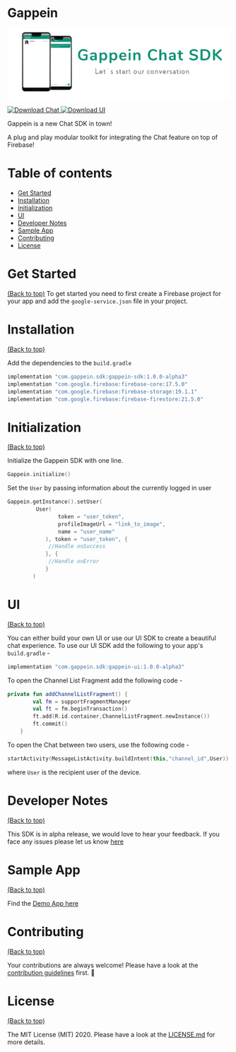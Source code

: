 # Gappein
<img src=https://github.com/Gappein/Gappein-Chat-SDK/blob/main/art/banner-chat-sdk.png >

[ ![Download Chat](https://api.bintray.com/packages/gappein/Gappein/Gappein-Chat-SDK/images/download.svg) ](https://bintray.com/gappein/Gappein/Gappein-Chat-SDK/_latestVersion)
[ ![Download UI](https://api.bintray.com/packages/gappein/Gappein/Gappein-UI-SDK/images/download.svg) ](https://bintray.com/gappein/Gappein/Gappein-UI-SDK/_latestVersion)

Gappein is a new Chat SDK in town!

A plug and play modular toolkit for integrating the Chat feature on top of Firebase!

# Table of contents

- [Get Started](#installation)
- [Installation](#installation)
- [Initialization](#initialization)
- [UI](#ui)
- [Developer Notes](#developer-notes)
- [Sample App](#sample-app)
- [Contributing](#contributing)
- [License](#license)

# Get Started
[(Back to top)](#table-of-contents)
To get started you need to first create a Firebase project for your app and add the `google-service.json` file in your project.

# Installation
[(Back to top)](#table-of-contents)

Add the dependencies to the `build.gradle`

```groovy
implementation "com.gappein.sdk:gappein-sdk:1.0.0-alpha3" 
implementation "com.google.firebase:firebase-core:17.5.0"
implementation "com.google.firebase:firebase-storage:19.1.1"
implementation "com.google.firebase:firebase-firestore:21.5.0"
```

# Initialization
[(Back to top)](#table-of-contents)

Initialize the Gappein SDK with one line.

```kotlin
Gappein.initialize()
```

Set the `User` by passing information about the currently logged in user

```kotlin
Gappein.getInstance().setUser(
         User(
                token = "user_token",
                profileImageUrl = "link_to_image",
                name = "user_name" 
            ), token = "user_token", {
             //Handle onSuccess
            }, {
             //Handle onError
            }
        )
```

# UI
[(Back to top)](#table-of-contents)

You can either build your own UI or use our UI SDK to create a beautiful chat experience.
To use our UI SDK add the following to your app's `build.gradle` -

```groovy
implementation "com.gappein.sdk:gappein-ui:1.0.0-alpha3"
```

To open the Channel List Fragment add the following code -

```kotlin
private fun addChannelListFragment() {
        val fm = supportFragmentManager
        val ft = fm.beginTransaction()
        ft.add(R.id.container,ChannelListFragment.newInstance())
        ft.commit()
    }
```

To open the Chat between two users, use the following code -

```kotlin
startActivity(MessageListActivity.buildIntent(this,"channel_id",User))
```

where `User` is the recipient user of the device.


# Developer Notes
[(Back to top)](#table-of-contents)

This SDK is in alpha release, we would love to hear your feedback. If you face any issues please let us know [here](https://github.com/Gappein/Gappein-Chat-SDK/issues)

# Sample App
[(Back to top)](#table-of-contents)

Find the [Demo App here](https://github.com/Gappein/Gappein-Chat-SDK/tree/main/app)

# Contributing
[(Back to top)](#table-of-contents)

Your contributions are always welcome! Please have a look at the [contribution guidelines](CONTRIBUTING.md) first. :tada:

# License
[(Back to top)](#table-of-contents)

The MIT License (MIT) 2020. Please have a look at the [LICENSE.md](LICENSE.md) for more details.

